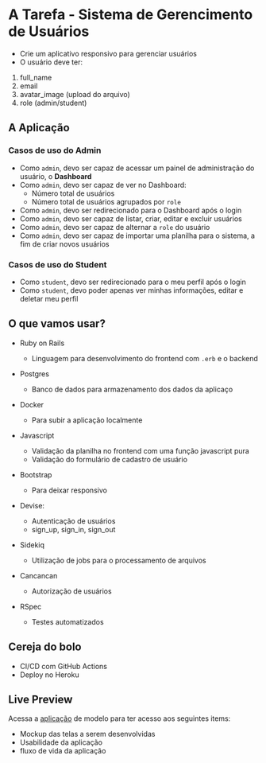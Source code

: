 # A Tarefa - Sistema de Gerencimento de Usuários
- Crie um aplicativo responsivo para gerenciar usuários
- O usuário deve ter:

1. full_name
2. email
3. avatar_image (upload do arquivo)
4. role (admin/student)

##  A Aplicação
### Casos de uso do Admin
- Como `admin`, devo ser capaz de acessar um painel de administração do usuário, o **Dashboard**
- Como `admin`, devo ser capaz de ver no Dashboard:
   - Número total de usuários
   - Número total de usuários agrupados por `role`
- Como `admin`, devo ser redirecionado para o Dashboard após o login
- Como `admin`, devo ser capaz de listar, criar, editar e excluir usuários
- Como `admin`, devo ser capaz de alternar a `role` do usuário
- Como `admin`, devo ser capaz de importar uma planilha para o sistema, a fim de criar novos usuários

### Casos de uso do Student
- Como `student`, devo ser redirecionado para o meu perfil após o login
- Como `student`, devo poder apenas ver minhas informações, editar e deletar meu perfil

## O que vamos usar?
- Ruby on Rails
   - Linguagem para desenvolvimento do frontend com `.erb` e o backend

- Postgres
   - Banco de dados para armazenamento dos dados da aplicaço

- Docker
   - Para subir a aplicação localmente

- Javascript
   - Validação da planilha no frontend com uma função javascript pura
   - Validação do formulário de cadastro de usuário

- Bootstrap
  - Para deixar responsivo

- Devise:
   - Autenticação de usuários
   - sign_up, sign_in, sign_out

- Sidekiq
   - Utilização de jobs para o processamento de arquivos

- Cancancan
   - Autorização de usuários

- RSpec
   - Testes automatizados

## Cereja do bolo

- CI/CD com GitHub Actions
- Deploy no Heroku

## Live Preview
Acessa a [aplicação](https://quero-app.herokuapp.com/) de modelo para ter acesso aos seguintes items:

- Mockup das telas a serem desenvolvidas
- Usabilidade da aplicação
- fluxo de vida da aplicação